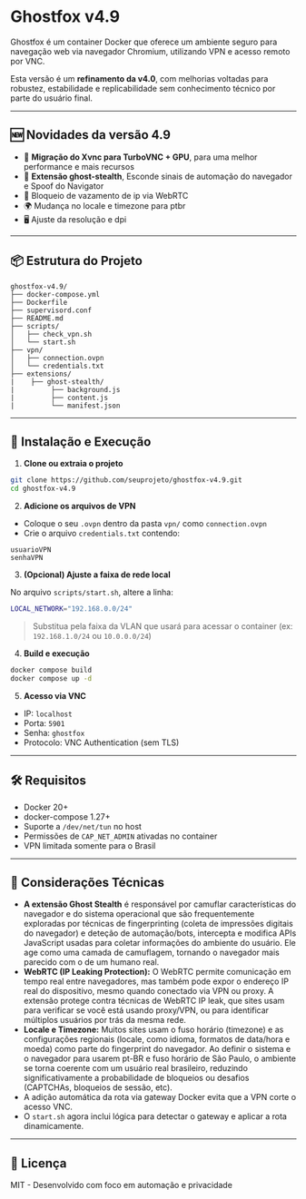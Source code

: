 # Ghostfox v4.9

Ghostfox é um container Docker que oferece um ambiente seguro para navegação web via navegador Chromium, utilizando VPN e acesso remoto por VNC.

Esta versão é um **refinamento da v4.0**, com melhorias voltadas para robustez, estabilidade e replicabilidade sem conhecimento técnico por parte do usuário final.

---

## 🆕 Novidades da versão 4.9

- 🔁 **Migração do Xvnc para TurboVNC + GPU**, para uma melhor performance e mais recursos
- 🧩 **Extensão ghost-stealth**, Esconde sinais de automação do navegador e Spoof do Navigator
- 🚫 Bloqueio de vazamento de ip via WebRTC
- 🌍 Mudança no locale e timezone para ptbr
- 🖥️ Ajuste da resolução e dpi

---

## 📦 Estrutura do Projeto

```plaintext
ghostfox-v4.9/
├── docker-compose.yml
├── Dockerfile
├── supervisord.conf
├── README.md
├── scripts/
│   ├── check_vpn.sh
│   └── start.sh
├── vpn/
│   ├── connection.ovpn
│   └── credentials.txt
├── extensions/
|    ├── ghost-stealth/
|         ├── background.js
|         ├── content.js
|         └── manifest.json
```

---

## 🚀 Instalação e Execução

1. **Clone ou extraia o projeto**

```bash
git clone https://github.com/seuprojeto/ghostfox-v4.9.git
cd ghostfox-v4.9
```

2. **Adicione os arquivos de VPN**

- Coloque o seu `.ovpn` dentro da pasta `vpn/` como `connection.ovpn`
- Crie o arquivo `credentials.txt` contendo:
```
usuarioVPN
senhaVPN
```

3. **(Opcional) Ajuste a faixa de rede local**

No arquivo `scripts/start.sh`, altere a linha:
```bash
LOCAL_NETWORK="192.168.0.0/24"
```
> Substitua pela faixa da VLAN que usará para acessar o container (ex: `192.168.1.0/24` ou `10.0.0.0/24`)

4. **Build e execução**

```bash
docker compose build
docker compose up -d
```

5. **Acesso via VNC**

- IP: `localhost`
- Porta: `5901`
- Senha: `ghostfox`
- Protocolo: VNC Authentication (sem TLS)

---

## 🛠️ Requisitos

- Docker 20+
- docker-compose 1.27+
- Suporte a `/dev/net/tun` no host
- Permissões de `CAP_NET_ADMIN` ativadas no container
- VPN limitada somente para o Brasil

---

## 📌 Considerações Técnicas

- **A extensão Ghost Stealth** é responsável por camuflar características do navegador e do sistema operacional que são frequentemente exploradas por técnicas de fingerprinting (coleta de impressões digitais do navegador) e deteção de automação/bots, intercepta e modifica APIs JavaScript usadas para coletar informações do ambiente do usuário. Ele age como uma camada de camuflagem, tornando o navegador mais parecido com o de um humano real.
- **WebRTC (IP Leaking Protection):** O WebRTC permite comunicação em tempo real entre navegadores, mas também pode expor o endereço IP real do dispositivo, mesmo quando conectado via VPN ou proxy. A extensão protege contra técnicas de WebRTC IP leak, que sites usam para verificar se você está usando proxy/VPN, ou para identificar múltiplos usuários por trás da mesma rede.
- **Locale e Timezone:** Muitos sites usam o fuso horário (timezone) e as configurações regionais (locale, como idioma, formatos de data/hora e moeda) como parte do fingerprint do navegador. Ao definir o sistema e o navegador para usarem pt-BR e fuso horário de São Paulo, o ambiente se torna coerente com um usuário real brasileiro, reduzindo significativamente a probabilidade de bloqueios ou desafios (CAPTCHAs, bloqueios de sessão, etc).
- A adição automática da rota via gateway Docker evita que a VPN corte o acesso VNC.
- O `start.sh` agora inclui lógica para detectar o gateway e aplicar a rota dinamicamente.

---

## 📄 Licença

MIT - Desenvolvido com foco em automação e privacidade
